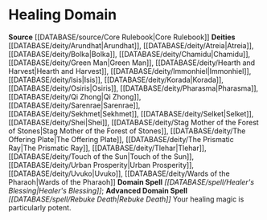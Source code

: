﻿---
advanced_domain_spell: '[[DATABASE/spell/Rebuke Death|Rebuke Death]]'
deity:
- '[[DATABASE/deity/Arundhat|Arundhat]]'
- '[[DATABASE/deity/Atreia|Atreia]]'
- '[[DATABASE/deity/Bolka|Bolka]]'
- '[[DATABASE/deity/Chamidu|Chamidu]]'
- '[[DATABASE/deity/Green Man|GreenMan]]'
- '[[DATABASE/deity/Hearth and Harvest|Hearth and Harvest]]'
- '[[DATABASE/deity/Immonhiel|Immonhiel]]'
- '[[DATABASE/deity/Isis|Isis]]'
- '[[DATABASE/deity/Korada|Korada]]'
- '[[DATABASE/deity/Osiris|Osiris]]'
- '[[DATABASE/deity/Pharasma|Pharasma]]'
- '[[DATABASE/deity/Qi Zhong|Qi Zhong]]'
- '[[DATABASE/deity/Sarenrae|Sarenrae]]'
- '[[DATABASE/deity/Sekhmet|Sekhmet]]'
- '[[DATABASE/deity/Selket|Selket]]'
- '[[DATABASE/deity/Shei|Shei]]'
- '[[DATABASE/deity/Stag Mother of the Forest of Stones|StagMother of the Forest of
  Stones]]'
- '[[DATABASE/deity/The Offering Plate|The OfferingPlate]]'
- '[[DATABASE/deity/The Prismatic Ray|The Prismatic Ray]]'
- '[[DATABASE/deity/Tlehar|Tlehar]]'
- '[[DATABASE/deity/Touch of the Sun|Touchof the Sun]]'
- '[[DATABASE/deity/Urban Prosperity|Urban Prosperity]]'
- '[[DATABASE/deity/Uvuko|Uvuko]]'
- '[[DATABASE/deity/Wards of the Pharaoh|Wards ofthe Pharaoh]]'
domain:
- '[[DATABASE/domain/Healing Domain|Healing]]'
domain_spell: '[[DATABASE/spell/Healer''s Blessing|Healer''s Blessing]]'
id: '15'
name: Healing Domain
rarity: Common
source: '[[DATABASE/source/Core Rulebook|Core Rulebook]]'
type: Domain

---
# Healing Domain

**Source** [[DATABASE/source/Core Rulebook|Core Rulebook]] 
**Deities** [[DATABASE/deity/Arundhat|Arundhat]], [[DATABASE/deity/Atreia|Atreia]], [[DATABASE/deity/Bolka|Bolka]], [[DATABASE/deity/Chamidu|Chamidu]], [[DATABASE/deity/Green Man|Green Man]], [[DATABASE/deity/Hearth and Harvest|Hearth and Harvest]], [[DATABASE/deity/Immonhiel|Immonhiel]], [[DATABASE/deity/Isis|Isis]], [[DATABASE/deity/Korada|Korada]], [[DATABASE/deity/Osiris|Osiris]], [[DATABASE/deity/Pharasma|Pharasma]], [[DATABASE/deity/Qi Zhong|Qi Zhong]], [[DATABASE/deity/Sarenrae|Sarenrae]], [[DATABASE/deity/Sekhmet|Sekhmet]], [[DATABASE/deity/Selket|Selket]], [[DATABASE/deity/Shei|Shei]], [[DATABASE/deity/Stag Mother of the Forest of Stones|Stag Mother of the Forest of Stones]], [[DATABASE/deity/The Offering Plate|The Offering Plate]], [[DATABASE/deity/The Prismatic Ray|The Prismatic Ray]], [[DATABASE/deity/Tlehar|Tlehar]], [[DATABASE/deity/Touch of the Sun|Touch of the Sun]], [[DATABASE/deity/Urban Prosperity|Urban Prosperity]], [[DATABASE/deity/Uvuko|Uvuko]], [[DATABASE/deity/Wards of the Pharaoh|Wards of the Pharaoh]]
**Domain Spell** _[[DATABASE/spell/Healer's Blessing|Healer's Blessing]]_; **Advanced Domain Spell** _[[DATABASE/spell/Rebuke Death|Rebuke Death]]_
Your healing magic is particularly potent.